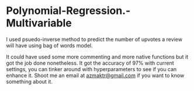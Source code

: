 # Polynomial-Regression.-Multivariable
I used psuedo-inverse method to predict the number of upvotes a review will have using bag of words model.

It could have used some more commenting and more native functions but it got the job done nonetheless. It got the accuracy of 97% with current settings, you can tinker around with hyperparameters to see if you can enhance it. Shoot me an email at azmaktr@gmail.com if you want to know something about it. 
